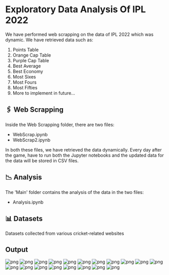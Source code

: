 # **Exploratory Data Analysis Of IPL 2022**

We have performed web scrapping on the data of IPL 2022 which was dynamic. We have retrieved data such as:

1. Points Table
2. Orange Cap Table
3. Purple Cap Table
4. Best Average
5. Best Economy
6. Most Sixes
7. Most Fours
8. Most Fifties
9. More to implement in future...

## 🖇️ **Web Scrapping**

Inside the Web Scrapping folder, there are two files:

- WebScrap.ipynb
- WebScrap2.ipynb

In both these files, we have retrieved the data dynamically. Every day after the game, have to run both the Jupyter notebooks and the updated data for the data will be stored in CSV files.

## 📉 **Analysis**

The 'Main' folder contains the analysis of the data in the two files:

- Analysis.ipynb

## 📊 **Datasets**

Datasets collected from various cricket-related websites

## **Output**

![png](/Output/output_8_0.png)
![png](/Output/output_13_0.png)
![png](/Output/output_15_0.png)
![png](/Output/output_21_0.png)
![png](/Output/output_26_0.png)
![png](/Output/output_28_0.png)
![png](/Output/output_36_0.png)
![png](/Output/output_41_0.png)
![png](/Output/output_43_0.png)
![png](/Output/output_50_0.png)
![png](/Output/output_55_0.png)
![png](/Output/output_57_0.png)
![png](/Output/output_65_0.png)
![png](/Output/output_69_0.png)
![png](/Output/output_75_0.png)
![png](/Output/output_77_0.png)
![png](/Output/output_85_0.png)
![png](/Output/output_90_0.png)
![png](/Output/output_93_0.png)
